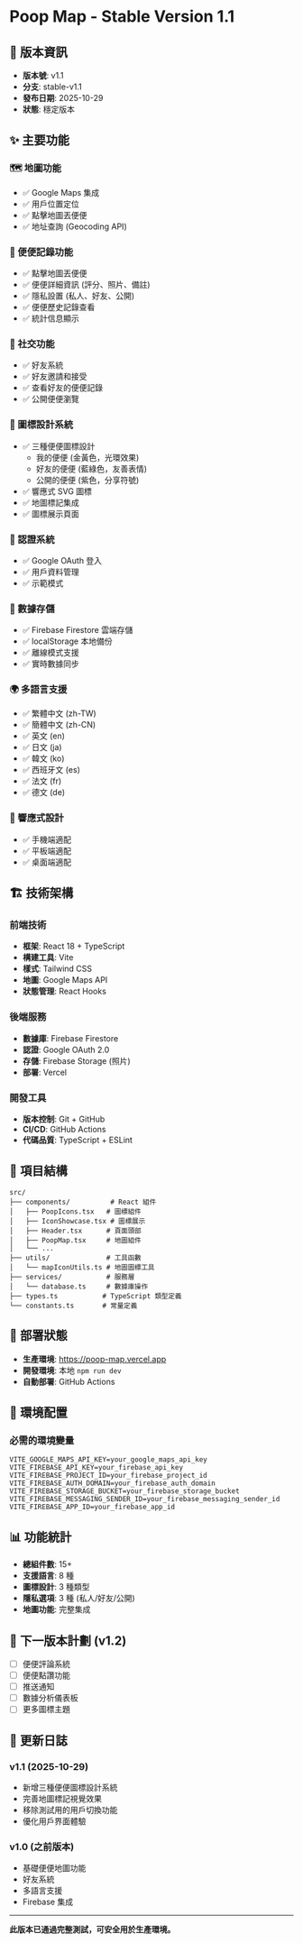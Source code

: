 # Poop Map - Stable Version 1.1

## 🎯 版本資訊
- **版本號**: v1.1
- **分支**: stable-v1.1
- **發布日期**: 2025-10-29
- **狀態**: 穩定版本

## ✨ 主要功能

### 🗺️ 地圖功能
- ✅ Google Maps 集成
- ✅ 用戶位置定位
- ✅ 點擊地圖丟便便
- ✅ 地址查詢 (Geocoding API)

### 💩 便便記錄功能
- ✅ 點擊地圖丟便便
- ✅ 便便詳細資訊 (評分、照片、備註)
- ✅ 隱私設置 (私人、好友、公開)
- ✅ 便便歷史記錄查看
- ✅ 統計信息顯示

### 👥 社交功能
- ✅ 好友系統
- ✅ 好友邀請和接受
- ✅ 查看好友的便便記錄
- ✅ 公開便便瀏覽

### 🎨 圖標設計系統
- ✅ 三種便便圖標設計
  - 我的便便 (金黃色，光環效果)
  - 好友的便便 (藍綠色，友善表情)
  - 公開的便便 (紫色，分享符號)
- ✅ 響應式 SVG 圖標
- ✅ 地圖標記集成
- ✅ 圖標展示頁面

### 🔐 認證系統
- ✅ Google OAuth 登入
- ✅ 用戶資料管理
- ✅ 示範模式

### 💾 數據存儲
- ✅ Firebase Firestore 雲端存儲
- ✅ localStorage 本地備份
- ✅ 離線模式支援
- ✅ 實時數據同步

### 🌍 多語言支援
- ✅ 繁體中文 (zh-TW)
- ✅ 簡體中文 (zh-CN)
- ✅ 英文 (en)
- ✅ 日文 (ja)
- ✅ 韓文 (ko)
- ✅ 西班牙文 (es)
- ✅ 法文 (fr)
- ✅ 德文 (de)

### 📱 響應式設計
- ✅ 手機端適配
- ✅ 平板端適配
- ✅ 桌面端適配

## 🏗️ 技術架構

### 前端技術
- **框架**: React 18 + TypeScript
- **構建工具**: Vite
- **樣式**: Tailwind CSS
- **地圖**: Google Maps API
- **狀態管理**: React Hooks

### 後端服務
- **數據庫**: Firebase Firestore
- **認證**: Google OAuth 2.0
- **存儲**: Firebase Storage (照片)
- **部署**: Vercel

### 開發工具
- **版本控制**: Git + GitHub
- **CI/CD**: GitHub Actions
- **代碼品質**: TypeScript + ESLint

## 📁 項目結構

```
src/
├── components/          # React 組件
│   ├── PoopIcons.tsx   # 圖標組件
│   ├── IconShowcase.tsx # 圖標展示
│   ├── Header.tsx      # 頁面頭部
│   ├── PoopMap.tsx     # 地圖組件
│   └── ...
├── utils/              # 工具函數
│   └── mapIconUtils.ts # 地圖圖標工具
├── services/           # 服務層
│   └── database.ts     # 數據庫操作
├── types.ts           # TypeScript 類型定義
└── constants.ts       # 常量定義
```

## 🚀 部署狀態
- **生產環境**: https://poop-map.vercel.app
- **開發環境**: 本地 `npm run dev`
- **自動部署**: GitHub Actions

## 🔧 環境配置

### 必需的環境變量
```env
VITE_GOOGLE_MAPS_API_KEY=your_google_maps_api_key
VITE_FIREBASE_API_KEY=your_firebase_api_key
VITE_FIREBASE_PROJECT_ID=your_firebase_project_id
VITE_FIREBASE_AUTH_DOMAIN=your_firebase_auth_domain
VITE_FIREBASE_STORAGE_BUCKET=your_firebase_storage_bucket
VITE_FIREBASE_MESSAGING_SENDER_ID=your_firebase_messaging_sender_id
VITE_FIREBASE_APP_ID=your_firebase_app_id
```

## 📊 功能統計
- **總組件數**: 15+
- **支援語言**: 8 種
- **圖標設計**: 3 種類型
- **隱私選項**: 3 種 (私人/好友/公開)
- **地圖功能**: 完整集成

## 🎯 下一版本計劃 (v1.2)
- [ ] 便便評論系統
- [ ] 便便點讚功能
- [ ] 推送通知
- [ ] 數據分析儀表板
- [ ] 更多圖標主題

## 📝 更新日誌

### v1.1 (2025-10-29)
- 新增三種便便圖標設計系統
- 完善地圖標記視覺效果
- 移除測試用的用戶切換功能
- 優化用戶界面體驗

### v1.0 (之前版本)
- 基礎便便地圖功能
- 好友系統
- 多語言支援
- Firebase 集成

---

**此版本已通過完整測試，可安全用於生產環境。**